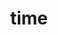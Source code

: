 ---
title: "time"
layout: cache
categories: [package, develop-2025-03-23]
meta: {"compilers": ["gcc@=11.4.0", "gcc@=12.4.0", "oneapi@=2024.1.0", "oneapi@=2024.2.1"], "num_specs": 5, "num_specs_by_stack": {"aws-pcluster-neoverse_v1": 1, "aws-pcluster-x86_64_v4": 2, "e4s": 1, "e4s-oneapi": 1, "root": 5}, "oss": ["amzn2", "ubuntu22.04"], "platforms": ["linux"], "stacks": ["aws-pcluster-neoverse_v1", "aws-pcluster-x86_64_v4", "e4s", "e4s-oneapi", "root"], "targets": ["neoverse_v1", "x86_64_v3", "x86_64_v4"], "versions": ["1.9"]}
spec_details: [{"compiler": "oneapi@=2024.1.0", "hash": "d2ezikv4merriul5gdqjsuxgfmdnlx7i", "os": "amzn2", "platform": "linux", "size": "-", "stacks": ["aws-pcluster-x86_64_v4", "root"], "target": "x86_64_v4", "variants": ["build_system=autotools"], "versions": ["1.9"]}, {"compiler": "oneapi@=2024.1.0", "hash": "j3q7xcunyvtvaf34jtyijcpjhfbpbjpx", "os": "amzn2", "platform": "linux", "size": "-", "stacks": ["aws-pcluster-x86_64_v4", "root"], "target": "x86_64_v3", "variants": ["build_system=autotools"], "versions": ["1.9"]}, {"compiler": "oneapi@=2024.2.1", "hash": "k6lzbp6x7hnw4m5vpijqavjiomek6fv6", "os": "ubuntu22.04", "platform": "linux", "size": "-", "stacks": ["e4s-oneapi", "root"], "target": "x86_64_v3", "variants": ["build_system=autotools"], "versions": ["1.9"]}, {"compiler": "gcc@=12.4.0", "hash": "sojj43yxo2imqpm3rjqxlhb3peo2enca", "os": "amzn2", "platform": "linux", "size": "-", "stacks": ["aws-pcluster-neoverse_v1", "root"], "target": "neoverse_v1", "variants": ["build_system=autotools"], "versions": ["1.9"]}, {"compiler": "gcc@=11.4.0", "hash": "vdd2esvlhypme2y36uadmmfg2jducfqp", "os": "ubuntu22.04", "platform": "linux", "size": "-", "stacks": ["e4s", "root"], "target": "x86_64_v3", "variants": ["build_system=autotools"], "versions": ["1.9"]}]
---